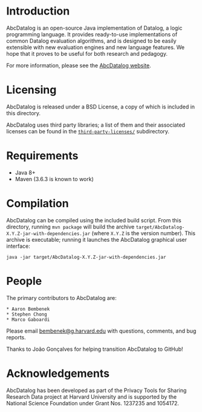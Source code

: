 # Introduction

AbcDatalog is an open-source Java implementation of Datalog, a logic
programming language. It provides ready-to-use implementations of common
Datalog evaluation algorithms, and is designed to be easily extensible with new
evaluation engines and new language features. We hope that it proves to be
useful for both research and pedagogy.

For more information, please see the
[AbcDatalog website](https://abcdatalog.seas.harvard.edu/).

# Licensing

AbcDatalog is released under a BSD License, a copy of which is included in this
directory.

AbcDatalog uses third party libraries; a list of them and their associated
licenses can be found in the [`third-party-licenses/`](third-party-licenses/)
subdirectory.

# Requirements

* Java 8+
* Maven (3.6.3 is known to work)

# Compilation

AbcDatalog can be compiled using the included build script. From this directory,
running `mvn package` will build the archive
`target/AbcDatalog-X.Y.Z-jar-with-dependencies.jar` (where `X.Y.Z` is the
version number). This archive is executable; running it launches the AbcDatalog
graphical user interface:

```
java -jar target/AbcDatalog-X.Y.Z-jar-with-dependencies.jar
```

# People

The primary contributors to AbcDatalog are:

	* Aaron Bembenek
	* Stephen Chong
	* Marco Gaboardi

Please email bembenek@g.harvard.edu with questions, comments, and bug reports.

Thanks to João Gonçalves for helping transition AbcDatalog to GitHub!

# Acknowledgements

AbcDatalog has been developed as part of the Privacy Tools for Sharing Research
Data project at Harvard University and is supported by the National Science
Foundation under Grant Nos. 1237235 and 1054172.
